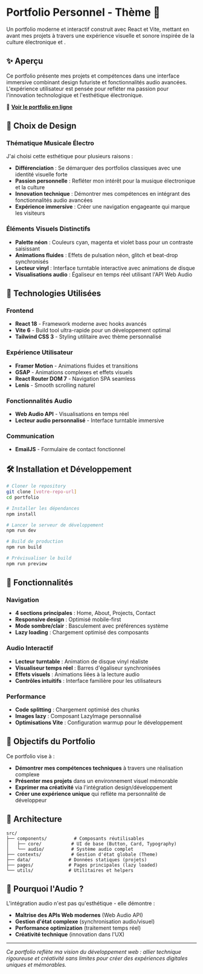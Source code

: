# Portfolio Personnel - Thème  🎵

Un portfolio moderne et interactif construit avec React et Vite, mettant en avant mes projets à travers une expérience visuelle et sonore inspirée de la culture électronique et .

## ✨ Aperçu

Ce portfolio présente mes projets et compétences dans une interface immersive combinant design futuriste et fonctionnalités audio avancées. L'expérience utilisateur est pensée pour refléter ma passion pour l'innovation technologique et l'esthétique électronique.

🔗 **[Voir le portfolio en ligne](https://portfolio-michelbkt.fr)**

## 🎨 Choix de Design

### Thématique Musicale Électro
J'ai choisi cette esthétique pour plusieurs raisons :

- **Différenciation** : Se démarquer des portfolios classiques avec une identité visuelle forte
- **Passion personnelle** : Refléter mon intérêt pour la musique électronique et la culture 
- **Innovation technique** : Démontrer mes compétences en intégrant des fonctionnalités audio avancées
- **Expérience immersive** : Créer une navigation engageante qui marque les visiteurs

### Éléments Visuels Distinctifs
- **Palette néon** : Couleurs cyan, magenta et violet bass pour un contraste saisissant
- **Animations fluides** : Effets de pulsation néon, glitch et beat-drop synchronisés
- **Lecteur vinyl** : Interface turntable interactive avec animations de disque
- **Visualisations audio** : Égaliseur en temps réel utilisant l'API Web Audio

## 🚀 Technologies Utilisées

### Frontend
- **React 18** - Framework moderne avec hooks avancés
- **Vite 6** - Build tool ultra-rapide pour un développement optimal
- **Tailwind CSS 3** - Styling utilitaire avec thème personnalisé

### Expérience Utilisateur
- **Framer Motion** - Animations fluides et transitions
- **GSAP** - Animations complexes et effets visuels
- **React Router DOM 7** - Navigation SPA seamless
- **Lenis** - Smooth scrolling naturel

### Fonctionnalités Audio
- **Web Audio API** - Visualisations en temps réel
- **Lecteur audio personnalisé** - Interface turntable immersive

### Communication
- **EmailJS** - Formulaire de contact fonctionnel

## 🛠️ Installation et Développement

```bash
# Cloner le repository
git clone [votre-repo-url]
cd portfolio

# Installer les dépendances
npm install

# Lancer le serveur de développement
npm run dev

# Build de production
npm run build

# Prévisualiser le build
npm run preview
```

## 📱 Fonctionnalités

### Navigation
- **4 sections principales** : Home, About, Projects, Contact
- **Responsive design** : Optimisé mobile-first
- **Mode sombre/clair** : Basculement avec préférences système
- **Lazy loading** : Chargement optimisé des composants

### Audio Interactif
- **Lecteur turntable** : Animation de disque vinyl réaliste
- **Visualiseur temps réel** : Barres d'égaliseur synchronisées
- **Effets visuels** : Animations liées à la lecture audio
- **Contrôles intuitifs** : Interface familière pour les utilisateurs

### Performance
- **Code splitting** : Chargement optimisé des chunks
- **Images lazy** : Composant LazyImage personnalisé
- **Optimisations Vite** : Configuration warmup pour le développement

## 🎯 Objectifs du Portfolio

Ce portfolio vise à :
- **Démontrer mes compétences techniques** à travers une réalisation complexe
- **Présenter mes projets** dans un environnement visuel mémorable
- **Exprimer ma créativité** via l'intégration design/développement
- **Créer une expérience unique** qui reflète ma personnalité de développeur

## 📂 Architecture

```
src/
├── components/          # Composants réutilisables
│   ├── core/           # UI de base (Button, Card, Typography)
│   └── audio/          # Système audio complet
├── contexts/           # Gestion d'état globale (Theme)
├── data/              # Données statiques (projets)
├── pages/             # Pages principales (lazy loaded)
└── utils/             # Utilitaires et helpers
```

## 🎵 Pourquoi l'Audio ?

L'intégration audio n'est pas qu'esthétique - elle démontre :
- **Maîtrise des APIs Web modernes** (Web Audio API)
- **Gestion d'état complexe** (synchronisation audio/visuel)
- **Performance optimization** (traitement temps réel)
- **Créativité technique** (innovation dans l'UX)

---

*Ce portfolio reflète ma vision du développement web : allier technique rigoureuse et créativité sans limites pour créer des expériences digitales uniques et mémorables.*
